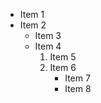 - Item 1
- Item 2
  - Item 3
  - Item 4
    1. Item 5
    2. Item 6
       - Item 7
       - Item 8
